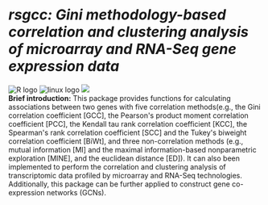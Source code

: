 # ___**rsgcc**: Gini methodology-based correlation and clustering analysis of microarray and RNA-Seq gene expression data___ </br>
![](https://halobi.com/wp-content/uploads/2016/08/r_logo.png "R logo")
![](https://encrypted-tbn2.gstatic.com/images?q=tbn:ANd9GcSvCvZWbl922EJkjahQ5gmTpcvsYr3ujQBpMdyX-YG99vGWfTAmfw "linux logo")
![](https://tctechcrunch2011.files.wordpress.com/2014/06/apple_topic.png?w=220) </br>
**Brief introduction:**
This package provides functions for calculating associations between two genes with five correlation methods(e.g., the Gini correlation coefficient [GCC], the Pearson's product moment correlation coefficient [PCC], the Kendall tau rank correlation coefficient [KCC], the Spearman's rank correlation coefficient [SCC] and the Tukey's biweight correlation coefficient [BiWt], and three non-correlation methods (e.g., mutual information [MI] and the maximal information-based nonparametric exploration [MINE], and the euclidean distance [ED]). It can also been implemented to perform the correlation and clustering analysis of transcriptomic data profiled by microarray and RNA-Seq technologies. Additionally, this package can be further applied to construct gene co-expression networks (GCNs).</br>
